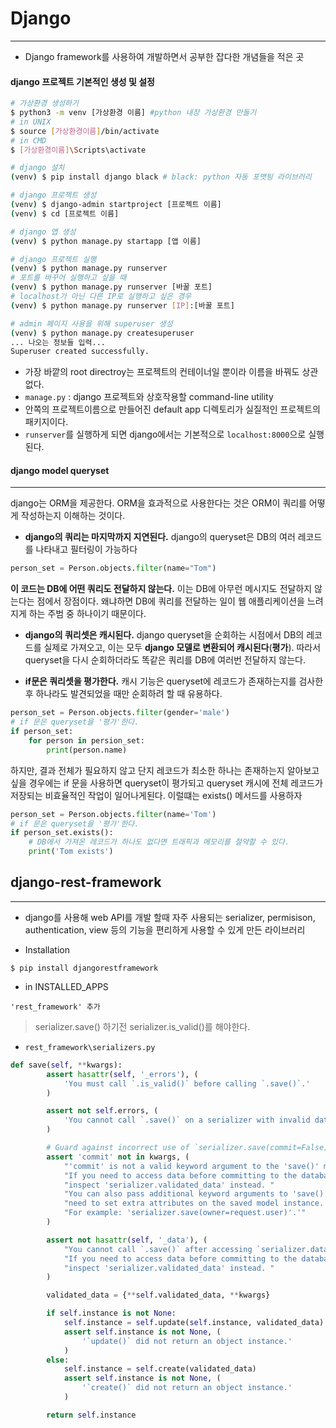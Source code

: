 # Django
---
- Django framework를 사용하여 개발하면서 공부한 잡다한 개념들을 적은 곳

#### django 프로젝트 기본적인 생성 및 설정

```bash
# 가상환경 생성하기
$ python3 -m venv [가상환경 이름] #python 내장 가상환경 만들기
# in UNIX
$ source [가상환경이름]/bin/activate
# in CMD
$ [가상환경이름]\Scripts\activate

# django 설치
(venv) $ pip install django black # black: python 자동 포맷팅 라이브러리

# django 프로젝트 생성
(venv) $ django-admin startproject [프로젝트 이름]
(venv) $ cd [프로젝트 이름]

# django 앱 생성
(venv) $ python manage.py startapp [앱 이름]

# django 프로젝트 실행
(venv) $ python manage.py runserver
# 포트를 바꾸어 실행하고 싶을 때
(venv) $ python manage.py runserver [바꿀 포트]
# localhost가 아닌 다른 IP로 실행하고 싶은 경우
(venv) $ python manage.py runserver [IP]:[바꿀 포트]

# admin 페이지 사용을 위해 superuser 생성
(venv) $ python manage.py createsuperuser
... 나오는 정보들 입력...
Superuser created successfully.

```
- 가장 바깥의 root directroy는 프로젝트의 컨테이너일 뿐이라 이름을 바꿔도 상관없다.
- ```manage.py``` : django 프로젝트와 상호작용할 command-line utility
- 안쪽의 프로젝트이름으로 만들어진 default app 디렉토리가 실질적인 프로젝트의 패키지이다.
- ```runserver```를 실행하게 되면 django에서는 기본적으로 ```localhost:8000```으로 실행된다. 



#### django model queryset
---
django는 ORM을 제공한다. ORM을 효과적으로 사용한다는 것은 ORM이 쿼리를 어떻게 작성하는지 이해하는 것이다.

- **django의 쿼리는 마지막까지 지연된다.**
django의 queryset은 DB의 여러 레코드를 나타내고 필터링이 가능하다
```python
person_set = Person.objects.filter(name="Tom")
```
**이 코드는 DB에 어떤 쿼리도 전달하지 않는다.**
이는 DB에 아무런 메시지도 전달하지 않는다는 점에서 장점이다. 왜냐하면 DB에 쿼리를 전달하는 일이 웹 애플리케이션을 느려지게 하는 주범 중 하나이기 때문이다. 
- **django의 쿼리셋은 캐시된다.**
django queryset을 순회하는 시점에서 DB의 레코드를 실제로 가져오고, 이는 모두 **django 모델로 변환되어 캐시된다**(**평가**). 따라서 queryset을 다시 순회하더라도 똑같은 쿼리를 DB에 여러번 전달하지 않는다.

- **if문은 쿼리셋을 평가한다.**
캐시 기능은 queryset에 레코드가 존재하는지를 검사한 후 하나라도 발견되었을 때만 순회하려 할 때 유용하다.
```python
person_set = Person.objects.filter(gender='male')
# if 문은 queryset을 '평가'한다.
if person_set:
    for person in persion_set:
        print(person.name)
```
하지만, 결과 전체가 필요하지 않고 단지 레코드가 최소한 하나는 존재하는지 알아보고 싶을 경우에는 if 문을 사용하면 queryset이 평가되고 queryset 캐시에 전체 레코드가 저장되는 비효율적인 작업이 일어나게된다.
이럴떄는 exists() 메서드를 사용하자
```python
person_set = Person.objects.filter(name='Tom')
# if 문은 queryset을 '평가'한다.
if person_set.exists():
    # DB에서 가져온 레코드가 하나도 없다면 트래픽과 메모리를 절약할 수 있다.
    print('Tom exists')
```


## django-rest-framework
---
- django를 사용해 web API를 개발 할때 자주 사용되는 serializer, permisison, authentication, view 등의 기능을 편리하게 사용할 수 있게 만든 라이브러리
  
- Installation
```
$ pip install djangorestframework
```
- in INSTALLED_APPS
```
'rest_framework' 추가
```

> serializer.save() 하기전 serializer.is_valid()를 해야한다.
- ```rest_framework\serializers.py```
```python
def save(self, **kwargs):
        assert hasattr(self, '_errors'), (
            'You must call `.is_valid()` before calling `.save()`.'
        )

        assert not self.errors, (
            'You cannot call `.save()` on a serializer with invalid data.'
        )

        # Guard against incorrect use of `serializer.save(commit=False)`
        assert 'commit' not in kwargs, (
            "'commit' is not a valid keyword argument to the 'save()' method. "
            "If you need to access data before committing to the database then "
            "inspect 'serializer.validated_data' instead. "
            "You can also pass additional keyword arguments to 'save()' if you "
            "need to set extra attributes on the saved model instance. "
            "For example: 'serializer.save(owner=request.user)'.'"
        )

        assert not hasattr(self, '_data'), (
            "You cannot call `.save()` after accessing `serializer.data`."
            "If you need to access data before committing to the database then "
            "inspect 'serializer.validated_data' instead. "
        )

        validated_data = {**self.validated_data, **kwargs}

        if self.instance is not None:
            self.instance = self.update(self.instance, validated_data)
            assert self.instance is not None, (
                '`update()` did not return an object instance.'
            )
        else:
            self.instance = self.create(validated_data)
            assert self.instance is not None, (
                '`create()` did not return an object instance.'
            )

        return self.instance
```
